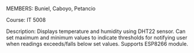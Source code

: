 MEMBERS:
  Buniel, Caboyo, Petancio

Course:
  IT 5008 
 
 Description:
  Displays temperature and humidity using DHT22 sensor. Can set maximum and minimum values to indicate thresholds for notifying
  user when readings exceeds/falls below set values. Supports ESP8266 module.
